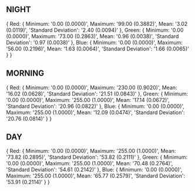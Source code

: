 NIGHT
------

{ Red:
   { Minimum: '0.00 (0.0000)',
     Maximum: '99.00 (0.3882)',
     Mean: '3.02 (0.0119)',
     'Standard Deviation': '2.40 (0.0094)' },
  Green:
   { Minimum: '0.00 (0.0000)',
     Maximum: '73.00 (0.2863)',
     Mean: '0.96 (0.0038)',
     'Standard Deviation': '0.97 (0.0038)' },
  Blue:
   { Minimum: '0.00 (0.0000)',
     Maximum: '56.00 (0.2196)',
     Mean: '1.63 (0.0064)',
     'Standard Deviation': '1.66 (0.0065)' } }



MORNING
-------

{ Red:
   { Minimum: '0.00 (0.0000)',
     Maximum: '230.00 (0.9020)',
     Mean: '16.02 (0.0628)',
     'Standard Deviation': '21.51 (0.0843)' },
  Green:
   { Minimum: '0.00 (0.0000)',
     Maximum: '255.00 (1.0000)',
     Mean: '17.14 (0.0672)',
     'Standard Deviation': '20.96 (0.0822)' },
  Blue:
   { Minimum: '0.00 (0.0000)',
     Maximum: '255.00 (1.0000)',
     Mean: '12.09 (0.0474)',
     'Standard Deviation': '20.76 (0.0814)' } }


DAY
----

{ Red:
   { Minimum: '0.00 (0.0000)',
     Maximum: '255.00 (1.0000)',
     Mean: '73.82 (0.2895)',
     'Standard Deviation': '53.82 (0.2111)' },
  Green:
   { Minimum: '0.00 (0.0000)',
     Maximum: '255.00 (1.0000)',
     Mean: '70.48 (0.2764)',
     'Standard Deviation': '54.61 (0.2142)' },
  Blue:
   { Minimum: '0.00 (0.0000)',
     Maximum: '255.00 (1.0000)',
     Mean: '65.77 (0.2579)',
     'Standard Deviation': '53.91 (0.2114)' } }